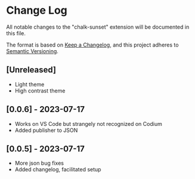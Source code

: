 # Change Log

All notable changes to the "chalk-sunset" extension will be documented in this file.

The format is based on [Keep a Changelog](https://keepachangelog.com/en/1.0.0/),
and this project adheres to [Semantic Versioning](https://semver.org/spec/v2.0.0.html).

## [Unreleased]
- Light theme
- High contrast theme

## [0.0.6] - 2023-07-17
- Works on VS Code but strangely not recognized on Codium
- Added publisher to JSON

## [0.0.5] - 2023-07-17
- More json bug fixes
- Added changelog, facilitated setup
